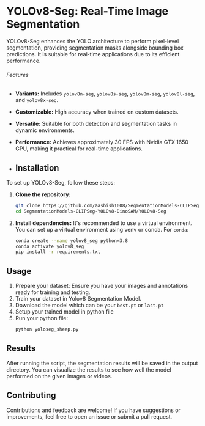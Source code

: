 # YOLOv8-Seg: Real-Time Image Segmentation
YOLOv8-Seg enhances the YOLO architecture to perform pixel-level segmentation, providing segmentation masks alongside bounding box predictions. It is suitable for real-time applications due to its efficient performance.

###### Features
- **Variants:** Includes `yolov8n-seg`, `yolov8s-seg`, `yolov8m-seg`, `yolov8l-seg`, and `yolov8x-seg`.
- **Customizable:** High accuracy when trained on custom datasets.
- **Versatile:** Suitable for both detection and segmentation tasks in dynamic environments.
- **Performance:** Achieves approximately 30 FPS with Nvidia GTX 1650 GPU, making it practical for real-time applications.

- ## Installation
To set up YOLOv8-Seg, follow these steps:

1. **Clone the repository:**
   ``` bash
   git clone https://github.com/aashish1008/SegmentationModels-CLIPSeg-YOLOv8-DinoSAM.git
   cd SegmentationModels-CLIPSeg-YOLOv8-DinoSAM/YOLOv8-Seg
2. **Install dependencies:**
  It's recommended to use a virtual environment. You can set up a virtual environment using venv or conda.
  For `conda`:
    ``` bash
    conda create --name yolov8_seg python=3.8
    conda activate yolov8_seg
    pip install -r requirements.txt 

## Usage
1. Prepare your dataset: Ensure you have your images and annotations ready for training and testing.
2. Train your dataset in Yolov8 Segmentation Model.
3. Download the model which can be your `best.pt` or `last.pt`
4. Setup your trained model in python file
5. Run your python file:
   ``` bash
   python yoloseg_sheep.py

## Results
After running the script, the segmentation results will be saved in the output directory. You can visualize the results to see how well the model performed on the given images or videos.

## Contributing
Contributions and feedback are welcome! If you have suggestions or improvements, feel free to open an issue or submit a pull request.
